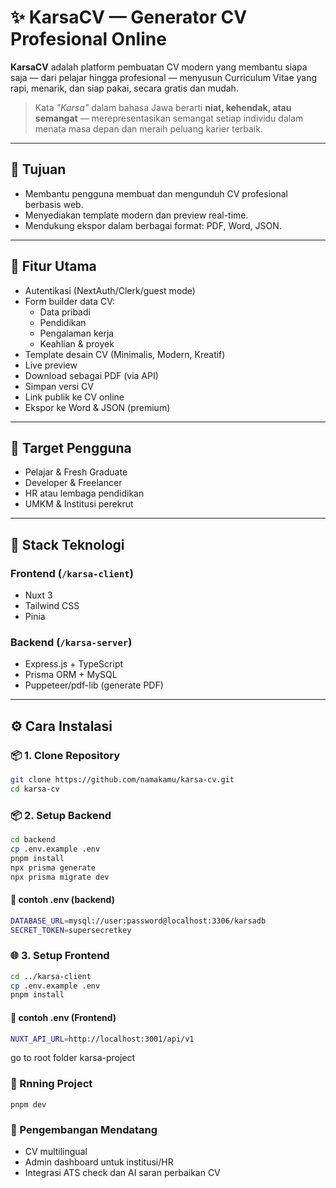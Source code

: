 # ✨ KarsaCV — Generator CV Profesional Online

**KarsaCV** adalah platform pembuatan CV modern yang membantu siapa saja — dari pelajar hingga profesional — menyusun Curriculum Vitae yang rapi, menarik, dan siap pakai, secara gratis dan mudah.

> Kata _"Karsa"_ dalam bahasa Jawa berarti **niat, kehendak, atau semangat** — merepresentasikan semangat setiap individu dalam menata masa depan dan meraih peluang karier terbaik.

---

## 🎯 Tujuan

- Membantu pengguna membuat dan mengunduh CV profesional berbasis web.
- Menyediakan template modern dan preview real-time.
- Mendukung ekspor dalam berbagai format: PDF, Word, JSON.

---

## 🚀 Fitur Utama

- Autentikasi (NextAuth/Clerk/guest mode)
- Form builder data CV:
  - Data pribadi
  - Pendidikan
  - Pengalaman kerja
  - Keahlian & proyek
- Template desain CV (Minimalis, Modern, Kreatif)
- Live preview
- Download sebagai PDF (via API)
- Simpan versi CV
- Link publik ke CV online
- Ekspor ke Word & JSON (premium)

---

## 👥 Target Pengguna

- Pelajar & Fresh Graduate
- Developer & Freelancer
- HR atau lembaga pendidikan
- UMKM & Institusi perekrut

---

## 🧱 Stack Teknologi

### Frontend (`/karsa-client`)

- Nuxt 3
- Tailwind CSS
- Pinia

### Backend (`/karsa-server`)

- Express.js + TypeScript
- Prisma ORM + MySQL
- Puppeteer/pdf-lib (generate PDF)

---

## ⚙️ Cara Instalasi

### 📦 1. Clone Repository

```bash
git clone https://github.com/namakamu/karsa-cv.git
cd karsa-cv
```

### 📦 2. Setup Backend

```bash
cd backend
cp .env.example .env
pnpm install
npx prisma generate
npx prisma migrate dev
```

#### 📁 contoh .env (backend)

```bash
DATABASE_URL=mysql://user:password@localhost:3306/karsadb
SECRET_TOKEN=supersecretkey
```

### 🌐 3. Setup Frontend

```bash
cd ../karsa-client
cp .env.example .env
pnpm install
```

#### 📁 contoh .env (Frontend)

```bash
NUXT_API_URL=http://localhost:3001/api/v1
```

go to root folder karsa-project

### 🚀 Rnning Project

```
pnpm dev
```

### 🔭 Pengembangan Mendatang

- CV multilingual
- Admin dashboard untuk institusi/HR
- Integrasi ATS check dan AI saran perbaikan CV
